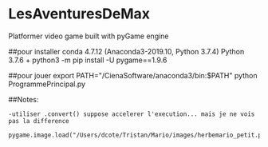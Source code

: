 # LesAventuresDeMax
Platformer video game built with pyGame engine

##pour installer
conda 4.7.12 (Anaconda3-2019.10, Python 3.7.4) 
Python 3.7.6
+
python3 -m pip install -U pygame==1.9.6

##pour jouer
export PATH="/CienaSoftware/anaconda3/bin:$PATH"
python ProgrammePrincipal.py

##Notes:
```
-utiliser .convert() suppose accelerer l'execution... mais je ne vois pas la difference
 pygame.image.load("/Users/dcote/Tristan/Mario/images/herbemario_petit.png").convert()

```
